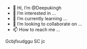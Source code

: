 - 👋 Hi, I’m @Deepukingh
- 👀 I’m interested in ...
- 🌱 I’m currently learning ...
- 💞️ I’m looking to collaborate on ...
- 📫 How to reach me ...

<!---
Deepukingh/Deepukingh is a ✨ special ✨ repository because its `README.md` (this file) appears on your GitHub profile.
You can click the Preview link to take a look at your changes.
--->
Gcbjfxudggu SC jc
